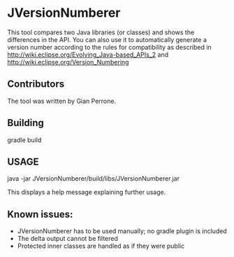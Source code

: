 # JVersionNumberer 

This tool compares two Java libraries (or classes) and shows the differences in the API. You can also use it to automatically generate a version number according to the rules for compatibility as described in http://wiki.eclipse.org/Evolving_Java-based_APIs_2 and http://wiki.eclipse.org/Version_Numbering


## Contributors
The tool was written by Gian Perrone.

## Building
gradle build

## USAGE

java -jar JVersionNumberer/build/libs/JVersionNumberer.jar

This displays a help message explaining further usage.

## Known issues:

- JVersionNumberer has to be used manually; no gradle plugin is included
- The delta output cannot be filtered
- Protected inner classes are handled as if they were public
